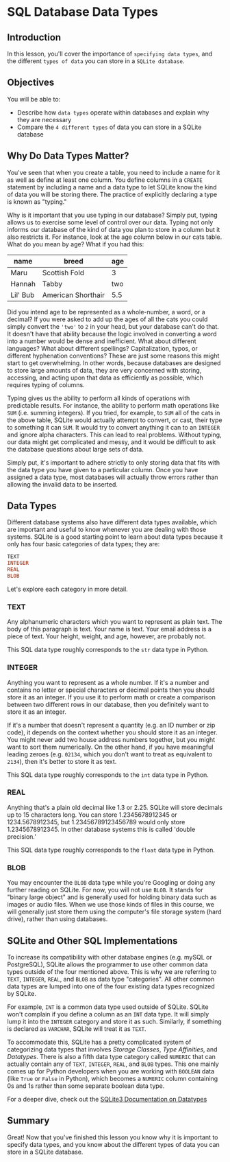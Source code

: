# SQL Database Data Types

## Introduction
In this lesson, you'll cover the importance of `specifying data types`, and the different `types of data` you can store in a `SQLite database`.

## Objectives

You will be able to:

* Describe how `data types` operate within databases and explain why they are necessary
* Compare the `4 different types` of data you can store in a SQLite database


## Why Do Data Types Matter?

You've seen that when you create a table, you need to include a name for it as well as define at least one column. You define columns in a `CREATE` statement by including a name and a data type to let SQLite know the kind of data you will be storing there. The practice of explicitly declaring a type is known as "typing." 

Why is it important that you use typing in our database? Simply put, typing allows us to exercise some level of control over our data. Typing not only informs our database of the kind of data you plan to store in a column but it also restricts it. For instance, look at the age column below in our cats table. What do you mean by age? What if you had this:

| name  |  breed  |  age  |
|-------|---------|-------|
| Maru  |  Scottish Fold |   3   |
| Hannah |  Tabby  |  two  |
| Lil' Bub |  American Shorthair  |  5.5  |

Did you intend age to be represented as a whole-number, a word, or a decimal? If you were asked to add up the ages of all the cats you could simply convert the `'two'` to `2` in your head, but your database can't do that. It doesn't have that ability because the logic involved in converting a word into a number would be dense and inefficient. What about different languages? What about different spellings? Capitalization, typos, or different hyphenation conventions? These are just some reasons this might start to get overwhelming. In other words, because databases are designed to store large amounts of data, they are very concerned with storing, accessing, and acting upon that data as efficiently as possible, which requires typing of columns.

Typing gives us the ability to perform all kinds of operations with predictable results. For instance, the ability to perform math operations like `SUM` (i.e. summing integers). If you tried, for example,  to `SUM` all of the cats in the above table, SQLite would actually attempt to convert, or cast, their type to something it can `SUM`. It would try to convert anything it can to an `INTEGER` and ignore alpha characters. This can lead to real problems. Without typing, our data might get complicated and messy, and it would be difficult to ask the database questions about large sets of data.

Simply put, it's important to adhere strictly to only storing data that fits with the data type you have given to a particular column. Once you have assigned a data type, most databases will actually throw errors rather than allowing the invalid data to be inserted.

## Data Types

Different database systems also have different data types available, which are important and useful to know whenever you are dealing with those systems. SQLite is a good starting point to learn about data types because it only has four basic categories of data types; they are:

```SQL
TEXT
INTEGER
REAL
BLOB
```
Let's explore each category in more detail.

### TEXT

Any alphanumeric characters which you want to represent as plain text. The body of this paragraph is text. Your name is text. Your email address is a piece of text. Your height, weight, and age, however, are probably not.

This SQL data type roughly corresponds to the `str` data type in Python.

### INTEGER

Anything you want to represent as a whole number. If it's a number and contains no letter or special characters or decimal points then you should store it as an integer. If you use it to perform math or create a comparison between two different rows in our database, then you definitely want to store it as an integer.

If it's a number that doesn't represent a quantity (e.g. an ID number or zip code), it depends on the context whether you should store it as an integer. You might never add two house address numbers together, but you might want to sort them numerically. On the other hand, if you have meaningful leading zeroes (e.g. `02134`, which you don't want to treat as equivalent to `2134`), then it's better to store it as text.

This SQL data type roughly corresponds to the `int` data type in Python.

### REAL

Anything that's a plain old decimal like 1.3 or 2.25. SQLite will store decimals up to 15 characters long. You can store 1.2345678912345 or 1234.5678912345, but 1.23456789123456789 would only store 1.2345678912345. In other database systems this is called 'double precision.'

This SQL data type roughly corresponds to the `float` data type in Python.

### BLOB

You may encounter the `BLOB` data type while you're Googling or doing any further reading on SQLite. For now, you will not use `BLOB`. It stands for "binary large object" and is generally used for holding binary data such as images or audio files. When we use those kinds of files in this course, we will generally just store them using the computer's file storage system (hard drive), rather than using databases.

## SQLite and Other SQL Implementations

To increase its compatibility with other database engines (e.g. mySQL or PostgreSQL), SQLite allows the programmer to use other common data types outside of the four mentioned above. This is why we are referring to `TEXT`, `INTEGER`, `REAL`, and `BLOB` as data type "categories". All other common data types are lumped into one of the four existing data types recognized by SQLite. 

For example, `INT` is a common data type used outside of SQLite. SQLite won't complain if you define a column as an `INT` data type. It will simply lump it into the `INTEGER` category and store it as such. Similarly, if something is declared as `VARCHAR`, SQLite will treat it as `TEXT`.

To accommodate this, SQLite has a pretty complicated system of categorizing data types that involves *Storage Classes*, *Type Affinities*, and *Datatypes*. There is also a fifth data type category called `NUMERIC` that can actually contain any of `TEXT`, `INTEGER`, `REAL`, and `BLOB` types. This one mainly comes up for Python developers when you are working with `BOOLEAN` data (like `True` or `False` in Python), which becomes a `NUMERIC` column containing 0s and 1s rather than some separate boolean data type.

For a deeper dive, check out the [SQLite3 Documentation on Datatypes](http://www.sqlite.org/datatype3.html)

## Summary
Great! Now that you've finished this lesson you know why it is important to specify data types, and you know about the different types of data you can store in a SQLite database.

